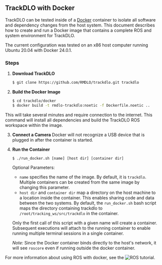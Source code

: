 ## TrackDLO with Docker

TrackDLO can be tested inside of a [Docker](https://www.docker.com/) container to isolate all software and dependency changes from the host system. This document describes how to create and run a Docker image that contains a complete ROS and system environment for TrackDLO.

The current configuration was tested on an x86 host computer running Ubuntu 20.04 with Docker 24.0.1.

### Steps

1. **Download TrackDLO**
   ```bash
   $ git clone https://github.com/RMDLO/trackdlo.git trackdlo
   ```

2. **Build the Docker Image**
   ```bash
   $ cd trackdlo/docker
   $ docker build -t rmdlo-trackdlo:noetic -f Dockerfile.noetic ..
   ```

This will take several minutes and require connection to the internet. This command will install all dependencies and build the TrackDLO ROS workspace within the image.

3. **Connect a Camera**
   Docker will not recognize a USB device that is plugged in after the container is started.

4. **Run the Container**
   ```
   $ ./run_docker.sh [name] [host dir] [container dir]
   ```
   Optional Parameters:
   - `name` specifies the name of the image. By default, it is `trackdlo`. Multiple containers can be created from the same image by changing this parameter.
   - `host dir` and `container dir` map a directory on the host machine to a location inside the container. This enables sharing code and data between the two systems. By default, the `run_docker.sh` bash script maps the directory containing trackdlo to `/root/tracking_ws/src/trackdlo` in the container.

    Only the first call of this script with a given name will create a container. Subsequent executions will attach to the running container to enable running multiple terminal sessions in a single container.

   *Note:* Since the Docker container binds directly to the host's network, it will see `roscore` even if running outside the docker container.

For more information about using ROS with docker, see the ![ROS tutorial](http://wiki.ros.org/docker/Tutorials/Docker).
